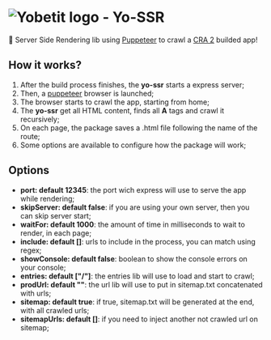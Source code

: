 # ![Yobetit logo](https://firebasestorage.googleapis.com/v0/b/yobetit-firebase.appspot.com/o/common%2Ftransactions%2Fyobetit-logo.png?alt=media) - Yo-SSR

:dog: Server Side Rendering lib using [Puppeteer](https://github.com/GoogleChrome/puppeteer) to crawl a [CRA 2](https://github.com/facebook/create-react-app) builded app!

## How it works?

1. After the build process finishes, the **yo-ssr** starts a express server;
2. Then, a [puppeteer](https://github.com/GoogleChrome/puppeteer) browser is launched;
3. The browser starts to crawl the app, starting from home;
4. The **yo-ssr** get all HTML content, finds all **A** tags and crawl it recursively;
5. On each page, the package saves a .html file following the name of the route;
6. Some options are available to configure how the package will work;

## Options

- **port: default 12345**: the port wich express will use to serve the app while rendering;
- **skipServer: default false**: if you are using your own server, then you can skip server start;
- **waitFor: default 1000**: the amount of time in milliseconds to wait to render, in each page;
- **include: default []**: urls to include in the process, you can match using regex;
- **showConsole: default false**: boolean to show the console errors on your console;
- **entries: default ["/"]**: the entries lib will use to load and start to crawl;
- **prodUrl: default ""**: the url lib will use to put in sitemap.txt concatenated with urls;
- **sitemap: default true**: if true, sitemap.txt will be generated at the end, with all crawled urls;
- **sitemapUrls: default []**: if you need to inject another not crawled url on sitemap;
